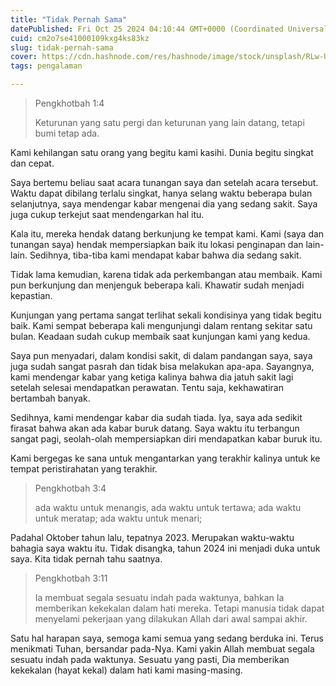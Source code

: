 ```yaml
---
title: "Tidak Pernah Sama"
datePublished: Fri Oct 25 2024 04:10:44 GMT+0000 (Coordinated Universal Time)
cuid: cm2o7se41000109kxg4ks83kz
slug: tidak-pernah-sama
cover: https://cdn.hashnode.com/res/hashnode/image/stock/unsplash/RLw-UC03Gwc/upload/d824d1f38d9ff30bc2d4eeb7ad059217.jpeg
tags: pengalaman

---
```


> Pengkhotbah 1:4
> 
> Keturunan yang satu pergi dan keturunan yang lain datang, tetapi bumi tetap ada.

Kami kehilangan satu orang yang begitu kami kasihi. Dunia begitu singkat dan cepat.

Saya bertemu beliau saat acara tunangan saya dan setelah acara tersebut. Waktu dapat dibilang terlalu singkat, hanya selang waktu beberapa bulan selanjutnya, saya mendengar kabar mengenai dia yang sedang sakit. Saya juga cukup terkejut saat mendengarkan hal itu.

Kala itu, mereka hendak datang berkunjung ke tempat kami. Kami (saya dan tunangan saya) hendak mempersiapkan baik itu lokasi penginapan dan lain-lain. Sedihnya, tiba-tiba kami mendapat kabar bahwa dia sedang sakit.

Tidak lama kemudian, karena tidak ada perkembangan atau membaik. Kami pun berkunjung dan menjenguk beberapa kali. Khawatir sudah menjadi kepastian.

Kunjungan yang pertama sangat terlihat sekali kondisinya yang tidak begitu baik. Kami sempat beberapa kali mengunjungi dalam rentang sekitar satu bulan. Keadaan sudah cukup membaik saat kunjungan kami yang kedua.

Saya pun menyadari, dalam kondisi sakit, di dalam pandangan saya, saya juga sudah sangat pasrah dan tidak bisa melakukan apa-apa. Sayangnya, kami mendengar kabar yang ketiga kalinya bahwa dia jatuh sakit lagi setelah selesai mendapatkan perawatan. Tentu saja, kekhawatiran bertambah banyak.

Sedihnya, kami mendengar kabar dia sudah tiada. Iya, saya ada sedikit firasat bahwa akan ada kabar buruk datang. Saya waktu itu terbangun sangat pagi, seolah-olah mempersiapkan diri mendapatkan kabar buruk itu.

Kami bergegas ke sana untuk mengantarkan yang terakhir kalinya untuk ke tempat peristirahatan yang terakhir.

> Pengkhotbah 3:4
> 
> ada waktu untuk menangis, ada waktu untuk tertawa; ada waktu untuk meratap; ada waktu untuk menari;

Padahal Oktober tahun lalu, tepatnya 2023. Merupakan waktu-waktu bahagia saya waktu itu. Tidak disangka, tahun 2024 ini menjadi duka untuk saya. Kita tidak pernah tahu saatnya.

> Pengkhotbah 3:11
> 
> Ia membuat segala sesuatu indah pada waktunya, bahkan Ia memberikan kekekalan dalam hati mereka. Tetapi manusia tidak dapat menyelami pekerjaan yang dilakukan Allah dari awal sampai akhir.

Satu hal harapan saya, semoga kami semua yang sedang berduka ini. Terus menikmati Tuhan, bersandar pada-Nya. Kami yakin Allah membuat segala sesuatu indah pada waktunya. Sesuatu yang pasti, Dia memberikan kekekalan (hayat kekal) dalam hati kami masing-masing.